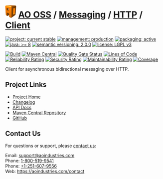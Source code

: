 # [<img src="ao-logo.png" alt="AO Logo" width="35" height="40">](https://github.com/ao-apps) [AO OSS](https://github.com/ao-apps/ao-oss) / [Messaging](https://github.com/ao-apps/ao-messaging) / [HTTP](https://github.com/ao-apps/ao-messaging-http) / [Client](https://github.com/ao-apps/ao-messaging-http-client)

[![project: current stable](https://oss.aoapps.com/ao-badges/project-current-stable.svg)](https://aoindustries.com/life-cycle#project-current-stable)
[![management: production](https://oss.aoapps.com/ao-badges/management-production.svg)](https://aoindustries.com/life-cycle#management-production)
[![packaging: active](https://oss.aoapps.com/ao-badges/packaging-active.svg)](https://aoindustries.com/life-cycle#packaging-active)  
[![java: &gt;= 8](https://oss.aoapps.com/ao-badges/java-8.svg)](https://docs.oracle.com/javase/8/)
[![semantic versioning: 2.0.0](https://oss.aoapps.com/ao-badges/semver-2.0.0.svg)](https://semver.org/spec/v2.0.0.html)
[![license: LGPL v3](https://oss.aoapps.com/ao-badges/license-lgpl-3.0.svg)](https://www.gnu.org/licenses/lgpl-3.0)

[![Build](https://github.com/ao-apps/ao-messaging-http-client/workflows/Build/badge.svg?branch=master)](https://github.com/ao-apps/ao-messaging-http-client/actions?query=workflow%3ABuild)
[![Maven Central](https://maven-badges.herokuapp.com/maven-central/com.aoapps/ao-messaging-http-client/badge.svg)](https://maven-badges.herokuapp.com/maven-central/com.aoapps/ao-messaging-http-client)
[![Quality Gate Status](https://sonarcloud.io/api/project_badges/measure?branch=master&project=com.aoapps%3Aao-messaging-http-client&metric=alert_status)](https://sonarcloud.io/dashboard?branch=master&id=com.aoapps%3Aao-messaging-http-client)
[![Lines of Code](https://sonarcloud.io/api/project_badges/measure?branch=master&project=com.aoapps%3Aao-messaging-http-client&metric=ncloc)](https://sonarcloud.io/component_measures?branch=master&id=com.aoapps%3Aao-messaging-http-client&metric=ncloc)  
[![Reliability Rating](https://sonarcloud.io/api/project_badges/measure?branch=master&project=com.aoapps%3Aao-messaging-http-client&metric=reliability_rating)](https://sonarcloud.io/component_measures?branch=master&id=com.aoapps%3Aao-messaging-http-client&metric=Reliability)
[![Security Rating](https://sonarcloud.io/api/project_badges/measure?branch=master&project=com.aoapps%3Aao-messaging-http-client&metric=security_rating)](https://sonarcloud.io/component_measures?branch=master&id=com.aoapps%3Aao-messaging-http-client&metric=Security)
[![Maintainability Rating](https://sonarcloud.io/api/project_badges/measure?branch=master&project=com.aoapps%3Aao-messaging-http-client&metric=sqale_rating)](https://sonarcloud.io/component_measures?branch=master&id=com.aoapps%3Aao-messaging-http-client&metric=Maintainability)
[![Coverage](https://sonarcloud.io/api/project_badges/measure?branch=master&project=com.aoapps%3Aao-messaging-http-client&metric=coverage)](https://sonarcloud.io/component_measures?branch=master&id=com.aoapps%3Aao-messaging-http-client&metric=Coverage)

Client for asynchronous bidirectional messaging over HTTP.

## Project Links
* [Project Home](https://oss.aoapps.com/messaging/http/client/)
* [Changelog](https://oss.aoapps.com/messaging/http/client/changelog)
* [API Docs](https://oss.aoapps.com/messaging/http/client/apidocs/)
* [Maven Central Repository](https://central.sonatype.com/artifact/com.aoapps/ao-messaging-http-client)
* [GitHub](https://github.com/ao-apps/ao-messaging-http-client)

## Contact Us
For questions or support, please [contact us](https://aoindustries.com/contact):

Email: [support@aoindustries.com](mailto:support@aoindustries.com)  
Phone: [1-800-519-9541](tel:1-800-519-9541)  
Phone: [+1-251-607-9556](tel:+1-251-607-9556)  
Web: https://aoindustries.com/contact
